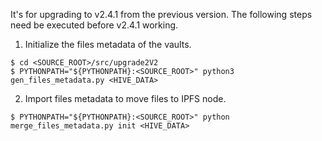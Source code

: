 It's for upgrading to v2.4.1 from the previous version. The following steps need be executed before v2.4.1 working.

1. Initialize the files metadata of the vaults.

```shell script
$ cd <SOURCE_ROOT>/src/upgrade2V2
$ PYTHONPATH="${PYTHONPATH}:<SOURCE_ROOT>" python3 gen_files_metadata.py <HIVE_DATA>
```

2. Import files metadata to move files to IPFS node.

```shell script
$ PYTHONPATH="${PYTHONPATH}:<SOURCE_ROOT>" python merge_files_metadata.py init <HIVE_DATA>
```
